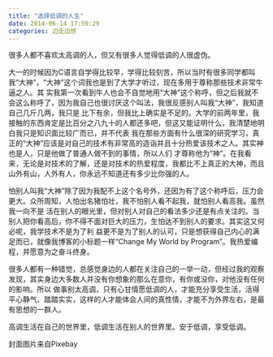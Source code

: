 ```yaml
---
title: "选择低调的人生"
date: 2014-06-14 17:59:29
categories: 边走边想
---
```

很多人都不喜欢太高调的人，但又有很多人觉得低调的人很虚伪。

大一的时候因为C语言自学得比较早，学得比较刻苦，所以当时有很多同学都叫我“大神”，“大神”这个词我也是到了大学才听过，现在多用于尊称那些技术非常牛逼之人。其
实我第一次看到牛人也会不自觉地用“大神”这个称呼，但之后我就不会这么称呼了，因为我自己也很讨厌这个叫法，我很反感别人叫我“大神”，我知道自己几斤几两，我只是
比下有余，但我比上确实是不足的。大学的前两年里，我接触的东西肯定是比百分之八九十的人都还多吧，但这又能证明什么，我清楚地明白我只是知识面比较广而已，并不代表
我在那些方面有什么很深的研究学习，真正的“大神”应该是对自己的技术有非常高的造诣并且十分热爱该技术之人。其实神也是人，只是他做了普通人做不到的事情，所以人们
才尊称他为“神”。在我看来，无论是对技术的了解，还是对技术的热爱程度，我都比不上真正的大神，而且山外有山，人外有人，你永远不知道还有多少比你强的人。


怕别人叫我“大神”除了因为我配不上这个名号外，还因为有了这个称呼后，压力会更大。众所周知，人怕出名猪怕壮，我不怕别人看不起我，就怕别人看高我。虽然我一向不是
活在别人的眼光里，但对别人对自己的看法多少还是有点关注的。当别人把你看高后，你不得不面对巨大的压力，生怕达不到别人的要求。其实这又何必呢，我学技术不是为了利
益更不是为了别人的认可，只是想获得自己内心的满足而已，就像我博客的小标题一样“Change My World by
Program”。我热爱编程，并愿意为之奋斗终身。

很多人都有一种错觉，总感觉身边的人都在关注自己的一举一动，但经过我的观察发现，其实身边大多数人并没有你想象的那么在意你，有你或没你，对他没有任何的影响。所以
做事别太高调，只有心甘情愿低调的人，才能充分享受生活，活得平心静气、踏踏实实，这样的人才能体会人间的真性情，才能不为外界左右，是最有思想的一群人。

高调生活在自己的世界里，低调生活在别人的世界里。安于低调，享受低调。

封面图片来自Pixebay
